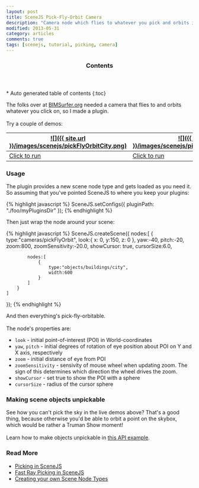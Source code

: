 ```yaml
---
layout: post
title: SceneJS Pick-Fly-Orbit Camera
description: "Camera node which flies to whatever you pick and orbits it"
modified: 2013-05-31
category: articles
comments: true
tags: [scenejs, tutorial, picking, camera]
---
```



<section id="table-of-contents" class="toc">
  <header>
    <h3>Contents</h3>
  </header>
<div id="drawer" markdown="1">
*  Auto generated table of contents
{:toc}
</div>
</section><!-- /#table-of-contents -->

The folks over at [BIMSurfer.org](http://bimsurfer.org) needed a
 camera that flies to and orbits whatever you click on, so I made a plugin.<br><br>Try a couple of demos:

[![]({{ site.url }}/images/scenejs/pickFlyOrbitCity.png)](http://scenejs.org/examples/pages/demos/pickFlyOrbitCity.html) | [![]({{ site.url }}/images/scenejs/pickFlyOrbitTerrain.png)](http://scenejs.org/examples/pages/demos/pickFlyOrbitTerrain.html)
----|----
[Click to run](http://scenejs.org/examples/pages/demos/pickFlyOrbitCity.html) | [Click to run](http://scenejs.org/examples/pages/demos/pickFlyOrbitTerrain.html)

### Usage
The plugin provides a new scene node type and gets loaded as you need it. So assuming that you've
pointed SceneJS to where you keep your plugins:

{% highlight javascript %}
SceneJS.setConfigs({
    pluginPath: "./foo/myPluginsDir"
});
{% endhighlight %}

Then just wrap the node around your scene:

{% highlight javascript %}
SceneJS.createScene({
    nodes:[
        {
            type:"cameras/pickFlyOrbit",
            look:{ x: 0, y:150, z: 0 },
            yaw:-40,
            pitch:-20,
            zoom:800,
            zoomSensitivity:-20.0,
            showCursor: true,
            cursorSize:6.0,

            nodes:[
                {
                    type:"objects/buildings/city",
                    width:600
                }
            ]
        }
    ]
});
{% endhighlight %}

And then everything's pick-fly-orbitable.<br><br>The node's properties are:

* ```look``` - initial point-of-interest (POI) in World-coordinates
* ```yaw```, ```pitch``` - initial degrees of rotation of eye position about POI on Y and X axis, respectively
* ```zoom``` - initial distance of eye from POI
* ```zoomSensitivity``` - sensivity of mouse wheel when updating zoom. The sign of this determines which direction the wheel drives the zoom.
* ```showCursor``` - set true to show the POI with a sphere
* ```cursorSize``` - radius of the cursor sphere

### Making scene objects unpickable

See how you can't pick the sky in the live demos above? That's a good thing, because otherwise you'd be able to orbit
a point on the skybox, which would be rather a Truman Show moment!<br><br>Learn how to make objects unpickable in
 [this API example](http://scenejs.org/examples.html?page=disablePicking&showCode=true).

### Read More
* [Picking in SceneJS]({{site.url}}/articles/scenejs-picking)
* [Fast Ray Picking in SceneJS]({{site.url}}/articles/scenejs-ray-picking)
* [Creating your own Scene Node Types](/articles/scenejs-node-types)